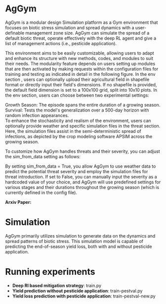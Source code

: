 # AgGym
AgGym is a modular design Simulation platform as a Gym environment that focuses on biotic stress simulation and spread dynamics with a user-definable management zone size. AgGym can simulate the spread of a default biotic threat, operate effectively with the deep RL agent and give a list of management actions (i.e., pesticide application).  

This environment aims to be easily customizable, allowing users to adapt and enhance its structure with new methods, codes, and modules to suit their needs. The modularity feature depends on users setting up modules that are then activated by making requests within the configuration files for training and testing as indicated in detail in the following figure. In the env section , users can optionally upload their agricultural field in shapefile format or directly input their field's dimensions. If no shapefile is provided, the default field dimension is set to a 100x100 grid, split into 10x10 plots. In the env section, users can choose between two experimental settings:

Growth Season: The episode spans the entire duration of a growing season.
Survival: Tests the model's generalization over a 500-day horizon with random infection appearances.  
To enhance the stochasticity and realism of the environment, users can optionally provide weather and specific simulation files in the threat section. Here, the simulation files assist in the semi-deterministic spread of infections, as depicted by the crop modeling software APSIM across the growing season.  

To customize how AgGym handles threats and their severity, you can adjust the sim_from_data setting as follows:  

By setting sim_from_data = True, you allow AgGym to use weather data to predict the potential threat severity and employ the simulation files for threat introduction.
If set to False, you can manually input the severity as a hardcoded value of your choice, and AgGym will use predefined settings for various stages and their durations throughout the growing season (which is currently defined in the config file).

__Arxiv Paper:__  
# Simulation
AgGym primarily utilizes simulation to generate data on the dynamics and spread patterns of biotic stress. This simulation model is capable of predicting the end-of-season yield loss, both with and without pesticide application.
# Running experiments
- **Deep Rl based mitigation strategy**: train.py
- **Yield prediction without pesticide application**: train-pestval.py
- **Yield loss prediction with pesticide application**: train-pestval-new.py

